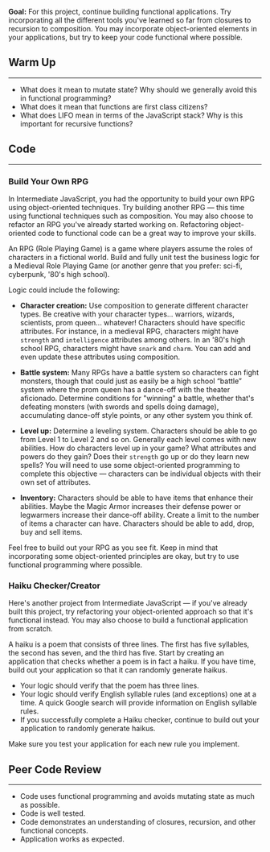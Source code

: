 **Goal:** For this project, continue building functional applications. Try incorporating all the different tools you've learned so far from closures to recursion to composition. You may incorporate object-oriented elements in your applications, but try to keep your code functional where possible.

## Warm Up
---

* What does it mean to mutate state? Why should we generally avoid this in functional programming?
* What does it mean that functions are first class citizens? 
* What does LIFO mean in terms of the JavaScript stack? Why is this important for recursive functions?

## Code
---

### Build Your Own RPG

In Intermediate JavaScript, you had the opportunity to build your own RPG using object-oriented techniques. Try building another RPG — this time using functional techniques such as composition. You may also choose to refactor an RPG you've already started working on. Refactoring object-oriented code to functional code can be a great way to improve your skills.

An RPG (Role Playing Game) is a game where players assume the roles of characters in a fictional world. Build and fully unit test the business logic for a Medieval Role Playing Game (or another genre that you prefer: sci-fi, cyberpunk, '80's high school).

Logic could include the following:

* **Character creation:** Use composition to generate different character types. Be creative with your character types... warriors, wizards, scientists, prom queen... whatever! Characters should have specific attributes. For instance, in a medieval RPG, characters might have `strength` and `intelligence` attributes among others. In an '80's high school RPG, characters might have `snark` and `charm`. You can add and even update these attributes using composition.

* **Battle system:** Many RPGs have a battle system so characters can fight monsters, though that could just as easily be a high school “battle” system where the prom queen has a dance-off with the theater aficionado. Determine conditions for "winning" a battle, whether that's defeating monsters (with swords and spells doing damage), accumulating dance-off style points, or any other system you think of.

* **Level up:** Determine a leveling system. Characters should be able to go from Level 1 to Level 2 and so on. Generally each level comes with new abilities. How do characters level up in your game? What attributes and powers do they gain? Does their `strength` go up or do they learn new spells? You will need to use some object-oriented programming to complete this objective — characters can be individual objects with their own set of attributes.

* **Inventory:** Characters should be able to have items that enhance their abilities. Maybe the Magic Armor increases their defense power or legwarmers increase their dance-off ability. Create a limit to the number of items a character can have. Characters should be able to add, drop, buy and sell items.

Feel free to build out your RPG as you see fit. Keep in mind that incorporating some object-oriented principles are okay, but try to use functional programming where possible.

### Haiku Checker/Creator

Here's another project from Intermediate JavaScript — if you've already built this project, try refactoring your object-oriented approach so that it's functional instead. You may also choose to build a functional application from scratch.

A haiku is a poem that consists of three lines. The first has five syllables, the second has seven, and the third has five. Start by creating an application that checks whether a poem is in fact a haiku. If you have time, build out your application so that it can randomly generate haikus.

* Your logic should verify that the poem has three lines.
* Your logic should verify English syllable rules (and exceptions) one at a time. A quick Google search will provide information on English syllable rules.
* If you successfully complete a Haiku checker, continue to build out your application to randomly generate haikus.

Make sure you test your application for each new rule you implement.


## Peer Code Review
---

* Code uses functional programming and avoids mutating state as much as possible.
* Code is well tested.
* Code demonstrates an understanding of closures, recursion, and other functional concepts.
* Application works as expected.